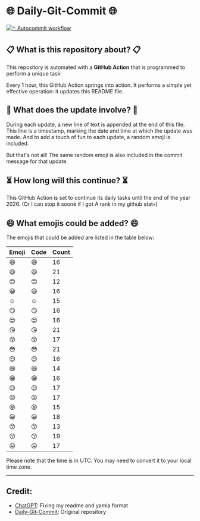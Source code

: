 # 🌐 Daily-Git-Commit 🌐

[![🃏 Autocommit workflow](https://github.com/kleqing/git-auto-commit/actions/workflows/main.yaml/badge.svg?event=check_run)](https://github.com/kleqing/git-auto-commit/actions/workflows/main.yaml)

## 📋 What is this repository about? 📋

This repository is automated with a **GitHub Action** that is programmed to perform a unique task:

Every 1 hour, this GitHub Action springs into action. It performs a simple yet effective operation: it updates this README file.

## 🔄 What does the update involve? 🔄

During each update, a new line of text is appended at the end of this file. This line is a timestamp, marking the date and time at which the update was made. And to add a touch of fun to each update, a random emoji is included.

But that's not all! The same random emoji is also included in the commit message for that update.

## ⏳ How long will this continue? ⏳

This GitHub Action is set to continue its daily tasks until the end of the year 2026. (Or I can stop it soonẻ if I got A rank in my github stat💀)

## 😄 What emojis could be added? 😄

The emojis that could be added are listed in the table below:

| Emoji | Code | Count |
| --- | --- | --- |
| 😄 | :smile: | 16 |
| 😆 | :laughing: | 21 |
| 😊 | :blush: | 12 |
| 😀 | :smiley: | 16 |
| ☺️ | :relaxed: | 15 |
| 😏 | :smirk: | 16 |
| 😍 | :heart_eyes: | 16 |
| 😘 | :kissing_heart: | 21 |
| 😚 | :kissing_closed_eyes: | 17 |
| 😳 | :flushed: | 21 |
| 😌 | :relieved: | 16 |
| 😆 | :satisfied: | 14 |
| 😁 | :grin: | 16 |
| 😉 | :wink: | 17 |
| 😜 | :stuck_out_tongue_winking_eye: | 17 |
| 😝 | :stuck_out_tongue_closed_eyes: | 15 |
| 😀 | :grinning: | 18 |
| 😗 | :kissing: | 13 |
| 😙 | :kissing_smiling_eyes: | 19 |
| 😛 | :stuck_out_tongue: | 17 |

Please note that the time is in UTC. You may need to convert it to your local time zone.

---

## Credit:

- [ChatGPT](chatgpt.com): Fixing my readme and yamla format
- [Daily-Git-Commit](https://github.com/diegomarty/daily-git-commit): Original repository

